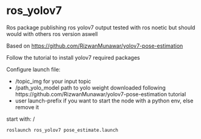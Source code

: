 # ros_yolov7
Ros package publishing ros yolov7 output tested with ros noetic but should would with others ros version aswell <br/>

Based on https://github.com/RizwanMunawar/yolov7-pose-estimation <br/>

Follow the tutorial to install yolov7 required packages <br/>

Configure launch file: <br/>
<ul>
  <li>/topic_img for your input topic</li>
  <li>/path_yolo_model path to yolo weight downloaded following https://github.com/RizwanMunawar/yolov7-pose-estimation tutorial</li>
  <li>user launch-prefix if you want to start the node with a python env, else remove it</li>
</ul>

start with: /
<pre><code>roslaunch ros_yolov7 pose_estimate.launch
</code></pre>

